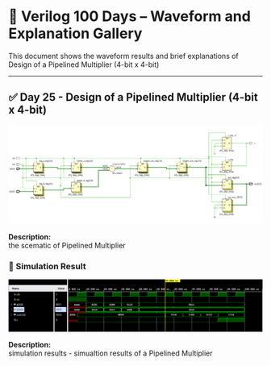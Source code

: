 
# 📘 Verilog 100 Days – Waveform and Explanation Gallery

This document shows the waveform results and brief explanations of Design of a Pipelined Multiplier (4-bit x 4-bit)

---

## ✅ Day 25 - Design of a Pipelined Multiplier (4-bit x 4-bit)


 

![Design of a Pipelined Multiplier (4-bit x 4-bit)](./images/pipe_multi_schematic.png)

**Description:**  
  the scematic of  Pipelined Multiplier  

 

### 🔬 Simulation Result

![Simulation Waveform](./images/pipe_multi_sim.png)

**Description:**  
simulation results - 
simualtion results of a Pipelined Multiplier  
